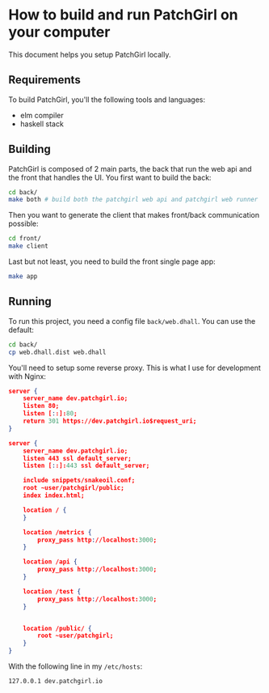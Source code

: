 # How to build and run PatchGirl on your computer

This document helps you setup PatchGirl locally.

## Requirements

To build PatchGirl, you'll the following tools and languages:
- elm compiler
- haskell stack

## Building

PatchGirl is composed of 2 main parts, the back that run the web api and the front that handles the UI.
You first want to build the back:

```bash
cd back/
make both # build both the patchgirl web api and patchgirl web runner
```

Then you want to generate the client that makes front/back communication possible:

```bash
cd front/
make client
```

Last but not least, you need to build the front single page app:

```bash
make app
```

## Running

To run this project, you need a config file `back/web.dhall`. You can use the default:

```bash
cd back/
cp web.dhall.dist web.dhall
```

You'll need to setup some reverse proxy. This is what I use for development with Nginx:
```json
server {
	server_name dev.patchgirl.io;
	listen 80;
	listen [::]:80;
    return 301 https://dev.patchgirl.io$request_uri;
}

server {
	server_name dev.patchgirl.io;
	listen 443 ssl default_server;
	listen [::]:443 ssl default_server;

    include snippets/snakeoil.conf;
	root ~user/patchgirl/public;
    index index.html;

    location / {
    }

    location /metrics {
        proxy_pass http://localhost:3000;
    }

	location /api {
        proxy_pass http://localhost:3000;
    }

    location /test {
        proxy_pass http://localhost:3000;
    }


	location /public/ {
      	root ~user/patchgirl;
    }
}

```

With the following line in my `/etc/hosts`:

```bash
127.0.0.1 dev.patchgirl.io
```
